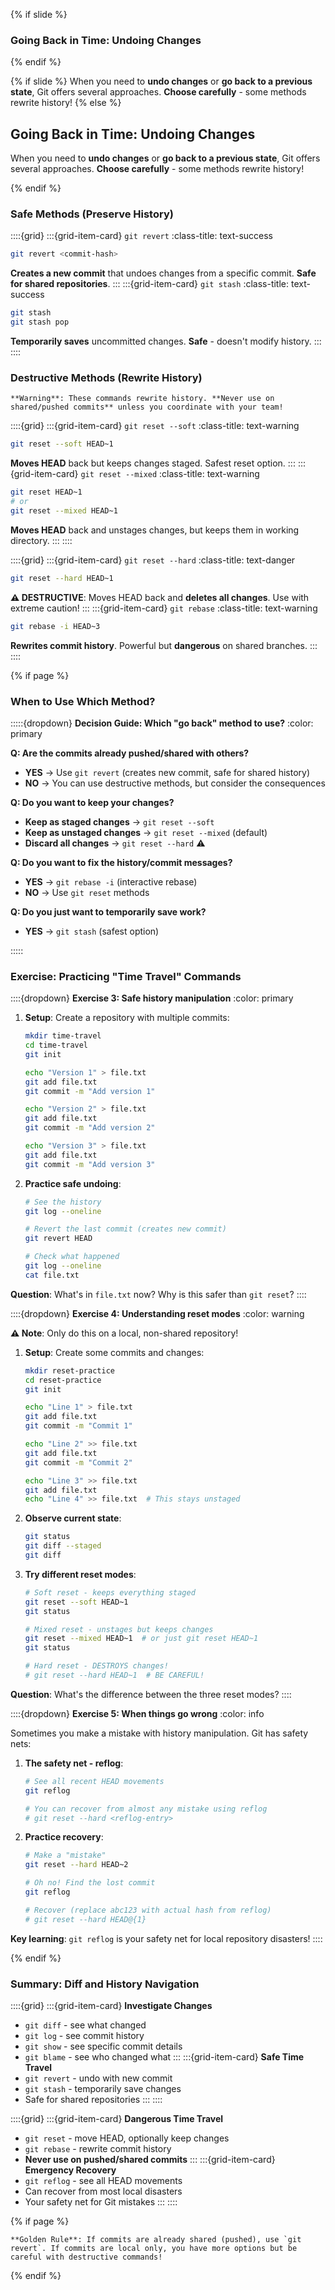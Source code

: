 {% if slide %}
### Going Back in Time: Undoing Changes
{% endif %}

{% if slide %}
When you need to **undo changes** or **go back to a previous state**, Git offers several approaches. **Choose carefully** - some methods rewrite history!
{% else %}

## Going Back in Time: Undoing Changes

When you need to **undo changes** or **go back to a previous state**, Git offers several approaches. **Choose carefully** - some methods rewrite history!

{% endif %}

### Safe Methods (Preserve History)

::::{grid}
:::{grid-item-card} <i class="fa-solid fa-undo"></i> `git revert`
:class-title: text-success
```bash
git revert <commit-hash>
```
**Creates a new commit** that undoes changes from a specific commit. **Safe for shared repositories**.
:::
:::{grid-item-card} <i class="fa-solid fa-archive"></i> `git stash`
:class-title: text-success
```bash
git stash
git stash pop
```
**Temporarily saves** uncommitted changes. **Safe** - doesn't modify history.
:::
::::

### Destructive Methods (Rewrite History)

```{danger}
**Warning**: These commands rewrite history. **Never use on shared/pushed commits** unless you coordinate with your team!
```

::::{grid}
:::{grid-item-card} <i class="fa-solid fa-eraser"></i> `git reset --soft`
:class-title: text-warning
```bash
git reset --soft HEAD~1
```
**Moves HEAD** back but keeps changes staged. Safest reset option.
:::
:::{grid-item-card} <i class="fa-solid fa-step-backward"></i> `git reset --mixed`
:class-title: text-warning
```bash
git reset HEAD~1
# or 
git reset --mixed HEAD~1
```
**Moves HEAD** back and unstages changes, but keeps them in working directory.
:::
::::

::::{grid}
:::{grid-item-card} <i class="fa-solid fa-trash"></i> `git reset --hard`
:class-title: text-danger
```bash
git reset --hard HEAD~1
```
**⚠️ DESTRUCTIVE**: Moves HEAD back and **deletes all changes**. Use with extreme caution!
:::
:::{grid-item-card} <i class="fa-solid fa-code-branch"></i> `git rebase`
:class-title: text-warning
```bash
git rebase -i HEAD~3
```
**Rewrites commit history**. Powerful but **dangerous** on shared branches.
:::
::::

{% if page %}

### When to Use Which Method?

:::::{dropdown} **Decision Guide: Which "go back" method to use?**
:color: primary

**Q: Are the commits already pushed/shared with others?**

- **YES** → Use `git revert` (creates new commit, safe for shared history)
- **NO** → You can use destructive methods, but consider the consequences

**Q: Do you want to keep your changes?**

- **Keep as staged changes** → `git reset --soft`
- **Keep as unstaged changes** → `git reset --mixed` (default)
- **Discard all changes** → `git reset --hard` ⚠️

**Q: Do you want to fix the history/commit messages?**

- **YES** → `git rebase -i` (interactive rebase)
- **NO** → Use `git reset` methods

**Q: Do you just want to temporarily save work?**

- **YES** → `git stash` (safest option)

:::::

### Exercise: Practicing "Time Travel" Commands

::::{dropdown} **Exercise 3: Safe history manipulation**
:color: primary

1. **Setup**: Create a repository with multiple commits:
   ```bash
   mkdir time-travel
   cd time-travel
   git init
   
   echo "Version 1" > file.txt
   git add file.txt
   git commit -m "Add version 1"
   
   echo "Version 2" > file.txt
   git add file.txt
   git commit -m "Add version 2"
   
   echo "Version 3" > file.txt
   git add file.txt
   git commit -m "Add version 3"
   ```

2. **Practice safe undoing**:
   ```bash
   # See the history
   git log --oneline
   
   # Revert the last commit (creates new commit)
   git revert HEAD
   
   # Check what happened
   git log --oneline
   cat file.txt
   ```

**Question**: What's in `file.txt` now? Why is this safer than `git reset`?
::::

::::{dropdown} **Exercise 4: Understanding reset modes**
:color: warning

**⚠️ Note**: Only do this on a local, non-shared repository!

1. **Setup**: Create some commits and changes:
   ```bash
   mkdir reset-practice
   cd reset-practice
   git init
   
   echo "Line 1" > file.txt
   git add file.txt
   git commit -m "Commit 1"
   
   echo "Line 2" >> file.txt
   git add file.txt
   git commit -m "Commit 2"
   
   echo "Line 3" >> file.txt
   git add file.txt
   echo "Line 4" >> file.txt  # This stays unstaged
   ```

2. **Observe current state**:
   ```bash
   git status
   git diff --staged
   git diff
   ```

3. **Try different reset modes**:
   ```bash
   # Soft reset - keeps everything staged
   git reset --soft HEAD~1
   git status
   
   # Mixed reset - unstages but keeps changes
   git reset --mixed HEAD~1  # or just git reset HEAD~1
   git status
   
   # Hard reset - DESTROYS changes!
   # git reset --hard HEAD~1  # BE CAREFUL!
   ```

**Question**: What's the difference between the three reset modes?
::::

::::{dropdown} **Exercise 5: When things go wrong**
:color: info

Sometimes you make a mistake with history manipulation. Git has safety nets:

1. **The safety net - reflog**:
   ```bash
   # See all recent HEAD movements
   git reflog
   
   # You can recover from almost any mistake using reflog
   # git reset --hard <reflog-entry>
   ```

2. **Practice recovery**:
   ```bash
   # Make a "mistake"
   git reset --hard HEAD~2
   
   # Oh no! Find the lost commit
   git reflog
   
   # Recover (replace abc123 with actual hash from reflog)
   # git reset --hard HEAD@{1}
   ```

**Key learning**: `git reflog` is your safety net for local repository disasters!
::::

{% endif %}

### Summary: Diff and History Navigation

::::{grid}
:::{grid-item-card} <i class="fa-solid fa-search"></i> **Investigate Changes**
- `git diff` - see what changed
- `git log` - see commit history  
- `git show` - see specific commit details
- `git blame` - see who changed what
:::
:::{grid-item-card} <i class="fa-solid fa-shield-alt"></i> **Safe Time Travel**
- `git revert` - undo with new commit
- `git stash` - temporarily save changes
- Safe for shared repositories
:::
::::

::::{grid}
:::{grid-item-card} <i class="fa-solid fa-exclamation-triangle"></i> **Dangerous Time Travel**
- `git reset` - move HEAD, optionally keep changes
- `git rebase` - rewrite commit history
- **Never use on pushed/shared commits**
:::
:::{grid-item-card} <i class="fa-solid fa-life-ring"></i> **Emergency Recovery**
- `git reflog` - see all HEAD movements
- Can recover from most local disasters
- Your safety net for Git mistakes
:::
::::

{% if page %}

```{tip}
**Golden Rule**: If commits are already shared (pushed), use `git revert`. If commits are local only, you have more options but be careful with destructive commands!
```

{% endif %}